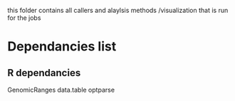 this folder contains all callers and alaylsis methods /visualization that is run for the jobs

# Dependancies list

## R dependancies
GenomicRanges
data.table
optparse